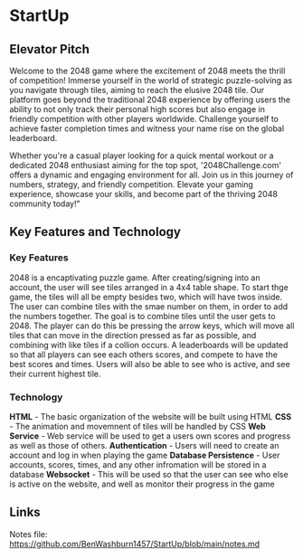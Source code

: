 # StartUp

## Elevator Pitch

Welcome to the 2048 game where the excitement of 2048 meets the thrill of competition! Immerse yourself in the world of strategic puzzle-solving as you navigate through tiles, aiming to reach the elusive 2048 tile. Our platform goes beyond the traditional 2048 experience by offering users the ability to not only track their personal high scores but also engage in friendly competition with other players worldwide. Challenge yourself to achieve faster completion times and witness your name rise on the global leaderboard.

Whether you're a casual player looking for a quick mental workout or a dedicated 2048 enthusiast aiming for the top spot, '2048Challenge.com' offers a dynamic and engaging environment for all. Join us in this journey of numbers, strategy, and friendly competition. Elevate your gaming experience, showcase your skills, and become part of the thriving 2048 community today!"

## Key Features and Technology
### Key Features
2048 is a encaptivating puzzle game. After creating/signing into an account, the user will see tiles arranged in a 4x4 table shape. To start thge game, the tiles will all be empty besides two, which will have twos inside. The user can combine tiles with the smae number on them, in order to add the numbers together. The goal is to combine tiles until the user gets to 2048. The player can do this be pressing the arrow keys, which will move all tiles that can move in the direction pressed as far as possible, and combining  with like tiles if a collion occurs. A leaderboards will be updated so that all players can see each others scores, and compete to have the best scores and times. Users will also be able to see who is active, and see their current highest tile.
### Technology
**HTML** - The basic organization of the website will be built using HTML
**CSS** - The animation and movemnent of tiles will be handled by CSS
**Web Service** - Web service will be used to get a users own scores and progress as well as those of others.
**Authentication** - Users will need to create an account and log in when playing the game
**Database Persistence** - User accounts, scores, times, and any other infromation will be stored in a database
**Websocket** - This will be used so that the user can see who else is active on the website, and well as monitor their progress in the game


## Links
Notes file: https://github.com/BenWashburn1457/StartUp/blob/main/notes.md

